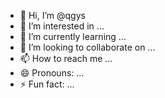 - 👋 Hi, I’m @qgys
- 👀 I’m interested in ...
- 🌱 I’m currently learning ...
- 💞️ I’m looking to collaborate on ...
- 📫 How to reach me ...
- 😄 Pronouns: ...
- ⚡ Fun fact: ...

<!---
qgys/qgys is a ✨ special ✨ repository because its `README.md` (this file) appears on your GitHub profile.
You can click the Preview link to take a look at your changes.
--->
